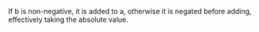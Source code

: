 If b is non-negative, it is added to a, otherwise it is negated before adding, effectively taking the absolute value.